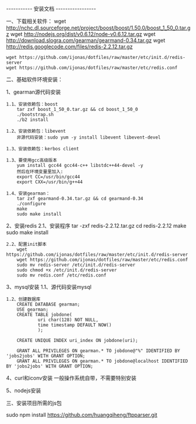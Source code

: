 ----------- 安装文档 -----------------

一、下载相关软件：
	wget http://nchc.dl.sourceforge.net/project/boost/boost/1.50.0/boost_1_50_0.tar.gz
	wget http://nodejs.org/dist/v0.6.12/node-v0.6.12.tar.gz
	wget http://download.slogra.com/gearman/gearmand-0.34.tar.gz
	wget http://redis.googlecode.com/files/redis-2.2.12.tar.gz

	wget https://github.com/ijonas/dotfiles/raw/master/etc/init.d/redis-server
	wget https://github.com/ijonas/dotfiles/raw/master/etc/redis.conf

二、基础软件环境安装：

1、gearman源代码安装

	1.1、安装依赖包：boost
		tar zxf boost_1_50_0.tar.gz && cd boost_1_50_0
		./bootstrap.sh
		./b2 install

	1.2、安装依赖包：libevent
		非源代码安装：sudo yum -y install libevent libevent-devel

	1.3、安装依赖包：kerbos client

	1.3、要使用gcc高级版本
		yum install gcc44 gcc44-c++ libstdc++44-devel -y
		然后在环境变量里加入:
		export CC=/usr/bin/gcc44
		export CXX=/usr/bin/g++44

	1.4、安装gearman：
		tar zxf gearmand-0.34.tar.gz && cd gearmand-0.34
		./configure
		make 
		sudo make install

2、安装redis
	2.1、安装程序
		tar -zxf redis-2.2.12.tar.gz
		cd redis-2.2.12
		make
		sudo make install

	2.2、配置init脚本
		wget https://github.com/ijonas/dotfiles/raw/master/etc/init.d/redis-server
		wget https://github.com/ijonas/dotfiles/raw/master/etc/redis.conf
		sudo mv redis-server /etc/init.d/redis-server
		sudo chmod +x /etc/init.d/redis-server
		sudo mv redis.conf /etc/redis.conf

3、mysql安装
	1.1、源代码安装mysql

	1.2、创建数据库
		CREATE DATABASE gearman;
		USE gearman;
		CREATE TABLE jobdone(
				uri char(128) NOT NULL,
				time timestamp DEFAULT NOW()
				);

		CREATE UNIQUE INDEX uri_index ON jobdone(uri);

		GRANT ALL PRIVILEGES ON gearman.* TO jobdone@"%" IDENTIFIED BY 'jobs2jobs' WITH GRANT OPTION;
		GRANT ALL PRIVILEGES ON gearman.* TO jobdone@localhost IDENTIFIED BY 'jobs2jobs' WITH GRANT OPTION;


4、curl和iconv安装
	一般操作系统自带，不需要特别安装

5、nodejs安装


三、安装项目所需的js包

sudo npm install https://github.com/huangqiheng/ftpparser.git



